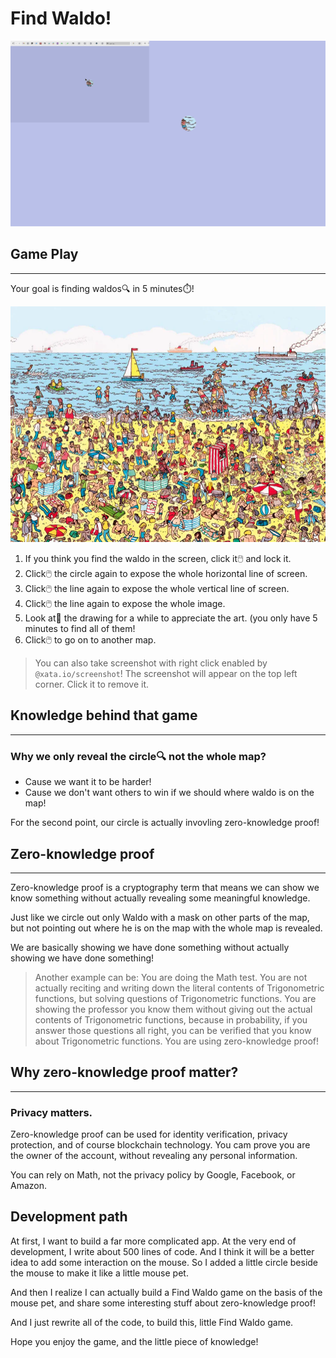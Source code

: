 # Find Waldo!

![](./0.png)

## Game Play
---

Your goal is finding waldos🔍 in 5 minutes⏱️!

![](./1.png)

1. If you think you find the waldo in the screen, click it🖱️ and lock it.
2. Click🖱️ the circle again to expose the whole horizontal line of screen.
3. Click🖱️ the line again to expose the whole vertical line of screen.
4. Click🖱️ the line again to expose the whole image.
5. Look at🧐 the drawing for a while to appreciate the art. (you only have 5 minutes to find all of them!
6. Click🖱️ to go on to another map.

> You can also take screenshot with right click enabled by `@xata.io/screenshot`! The screenshot will appear on the top left corner. Click it to remove it.

## Knowledge behind that game
---

### Why we only reveal the circle🔍 not the whole map?

- Cause we want it to be harder!
- Cause we don't want others to win if we should where waldo is on the map!

For the second point, our circle is actually invovling zero-knowledge proof!

## Zero-knowledge proof
---

Zero-knowledge proof is a cryptography term that means we can show we know something without actually revealing some meaningful knowledge.

Just like we circle out only Waldo with a mask on other parts of the map, but not pointing out where he is on the map with the whole map is revealed.

We are basically showing we have done something without actually showing we have done something!

> Another example can be: You are doing the Math test. You are not actually reciting and writing down the literal contents of Trigonometric functions, but solving questions of Trigonometric functions. You are showing the professor you know them without giving out the actual contents of Trigonometric functions, because in probability, if you answer those questions all right, you can be verified that you know about Trigonometric functions. You are using zero-knowledge proof!

## Why zero-knowledge proof matter?
---

### Privacy matters.

Zero-knowledge proof can be used for identity verification, privacy protection, and of course blockchain technology. You cam prove you are the owner of the account, without revealing any personal information.

You can rely on Math, not the privacy policy by Google, Facebook, or Amazon.

## Development path

At first, I want to build a far more complicated app. At the very end of development, I write about 500 lines of code. And I think it will be a better idea to add some interaction on the mouse. So I added a little circle beside the mouse to make it like a little mouse pet.

And then I realize I can actually build a Find Waldo game on the basis of the mouse pet, and share some interesting stuff about zero-knowledge proof!

And I just rewrite all of the code, to build this, little Find Waldo game.

Hope you enjoy the game, and the little piece of knowledge!